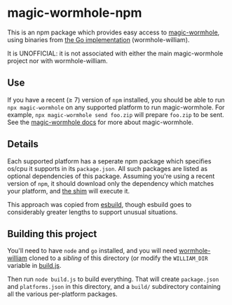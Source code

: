 # magic-wormhole-npm

This is an npm package which provides easy access to [magic-wormhole](https://magic-wormhole.readthedocs.io/en/latest/), using binaries from [the Go implementation](https://github.com/psanford/wormhole-william) (wormhole-william).

It is UNOFFICIAL: it is not associated with either the main magic-wormhole project nor with wormhole-william.

## Use

If you have a recent (≥ 7) version of `npm` installed, you should be able to run `npx magic-wormhole` on any supported platform to run magic-wormhole. For example, `npx magic-wormhole send foo.zip` will prepare `foo.zip` to be sent. See the [magic-wormhole docs](https://magic-wormhole.readthedocs.io/en/latest/) for more about magic-wormhole.

## Details

Each supported platform has a seperate npm package which specifies os/cpu it supports in its `package.json`. All such packages are listed as optional dependencies of this package. Assuming you're using a recent version of `npm`, it should download only the dependency which matches your platform, and [the shim](./bin/magic-wormhole) will execute it.

This approach was copied from [esbuild](https://github.com/evanw/esbuild/pull/1621), though esbuild goes to considerably greater lengths to support unusual situations.

## Building this project

You'll need to have `node` and `go` installed, and you will need [wormhole-william](https://github.com/psanford/wormhole-william) cloned to a _sibling_ of this directory (or modify the `WILLIAM_DIR` variable in [build.js](./build.js).

Then run `node build.js` to build everything. That will create `package.json` and `platforms.json` in this directory, and a `build/` subdirectory containing all the various per-platform packages.
